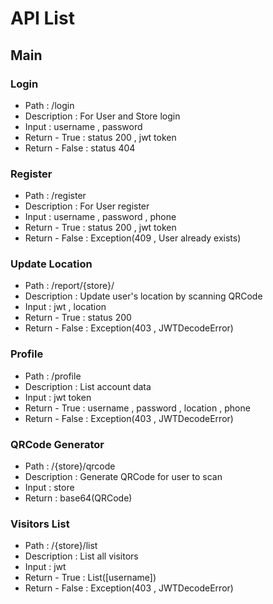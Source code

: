 # API List

## Main
### Login
- Path : /login
- Description : For User and Store login
- Input : username , password
- Return - True : status 200 , jwt token
- Return - False : status 404

### Register
- Path : /register
- Description : For User register
- Input : username , password , phone
- Return - True : status 200 , jwt token
- Return - False : Exception(409 , User already exists)

### Update Location
- Path : /report/{store}/
- Description : Update user's location by scanning QRCode
- Input : jwt , location
- Return - True : status 200
- Return - False : Exception(403 , JWTDecodeError)

### Profile
- Path : /profile
- Description : List account data
- Input : jwt token
- Return - True : username , password , location , phone
- Return - False : Exception(403 , JWTDecodeError)

### QRCode Generator
- Path : /{store}/qrcode
- Description : Generate QRCode for user to scan
- Input : store
- Return : base64(QRCode) 

### Visitors List
- Path : /{store}/list
- Description : List all visitors
- Input : jwt
- Return - True : List([username])
- Return - False : Exception(403 , JWTDecodeError)
